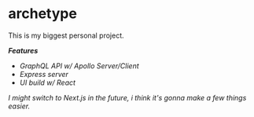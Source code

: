 # archetype
This is my biggest personal project.

***Features***
- *GraphQL API w/ Apollo Server/Client*
- *Express server*
- *UI build w/ React*

*I might switch to Next.js in the future, i think it's gonna make a few things easier.*